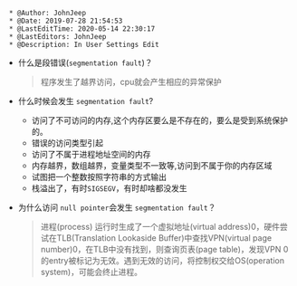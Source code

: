 ```
 * @Author: JohnJeep
 * @Date: 2019-07-28 21:54:53
 * @LastEditTime: 2020-05-14 22:30:17
 * @LastEditors: JohnJeep
 * @Description: In User Settings Edit
```
- 什么是段错误(`segmentation fault`)？
  > 程序发生了越界访问，cpu就会产生相应的异常保护

- 什么时候会发生 `segmentation fault`?
  - 访问了不可访问的内存,这个内存区要么是不存在的，要么是受到系统保护的。
  - 错误的访问类型引起
  - 访问了不属于进程地址空间的内存
  - 内存越界，数组越界，变量类型不一致等,访问到不属于你的内存区域
  - 试图把一个整数按照字符串的方式输出
  - 栈溢出了，有时`SIGSEGV`，有时却啥都没发生


- 为什么访问 `null pointer`会发生 `segmentation fault`？
  > 进程(process) 运行时生成了一个虚拟地址(virtual address)0，硬件尝试在TLB(Translation Lookaside Buffer)中查找VPN(virtual page number)0，在TLB中没有找到，则查询页表(page table)，发现VPN 0 的entry被标记为无效。遇到无效的访问，将控制权交给OS(operation system)，可能会终止进程。










